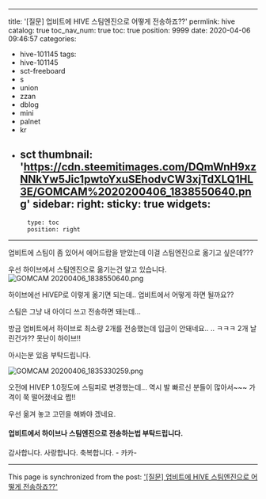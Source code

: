 
---
title: '[질문]  업비트에 HIVE  스팀엔진으로 어떻게 전송하죠??'
permlink: hive
catalog: true
toc_nav_num: true
toc: true
position: 9999
date: 2020-04-06 09:46:57
categories:
- hive-101145
tags:
- hive-101145
- sct-freeboard
- s
- union
- zzan
- dblog
- mini
- palnet
- kr
- sct
thumbnail: 'https://cdn.steemitimages.com/DQmWnH9xzNNkYw5Jic1pwtoYxuSEhodvCW3xjTdXLQ1HL3E/GOMCAM%2020200406_1838550640.png'
sidebar:
    right:
        sticky: true
widgets:
    -
        type: toc
        position: right
---


업비트에 스팀이 좀 있어서 에어드랍을  받았는데
이걸 스팀엔진으로 옮기고 싶은데???

우선 하이브에서 스팀엔진으로 옮기는건 알고 있습니다. 
![GOMCAM 20200406_1838550640.png](https://cdn.steemitimages.com/DQmWnH9xzNNkYw5Jic1pwtoYxuSEhodvCW3xjTdXLQ1HL3E/GOMCAM%2020200406_1838550640.png)

하이브에선 HIVEP로 이렇게 옮기면 되는데..
업비트에서 어떻게 하면 될까요?? 

스팀은 그냥 내 아이디 쓰고 전송하면 돼는데... 

방금 업비트에서 하이브로 최소량 2개를 전송했는데
입금이 안돼네요.. ..  ㅋㅋㅋ 2개 날린건가??  못난이 하이브!!

아시는분 있음 부탁드립니다. 

![GOMCAM 20200406_1835330259.png](https://cdn.steemitimages.com/DQmUW7kfcMdv4Sf15FMEgHPXgDM19Ko39yTffecwLk5nqQy/GOMCAM%2020200406_1835330259.png)

오전에 HIVEP 1.0정도에 스팀피로 변경했는데...
역시 발 빠르신 분들이 많아서~~~   가격이 쭉 떨어졌네요 쩝!!

우선 옮겨 놓고 고민을 해봐야 겠네요.

#### 업비트에서 하이브나 스팀엔진으로 전송하는법 부탁드립니다.  

감사합니다.  사랑합니다. 축복합니다. - 카카-

- - -

This page is synchronized from the post: ['[질문]  업비트에 HIVE  스팀엔진으로 어떻게 전송하죠??'](https://steemit.com/@kibumh/hive)
